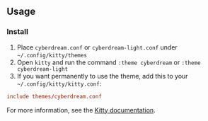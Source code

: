 ## Usage

### Install

1. Place `cyberdream.conf` or `cyberdream-light.conf` under `~/.config/kitty/themes`
2. Open `kitty` and run the command `:theme cyberdream` or `:theme cyberdream-light`
3. If you want permanently to use the theme, add this to your `~/.config/kitty/kitty.conf`:

```conf
include themes/cyberdream.conf
```

For more information, see the [Kitty documentation](https://sw.kovidgoyal.net/kitty/kittens/themes).
